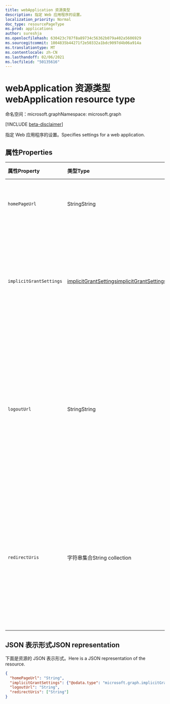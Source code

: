 ```yaml
---
title: webApplication 资源类型
description: 指定 Web 应用程序的设置。
localization_priority: Normal
doc_type: resourcePageType
ms.prod: applications
author: sureshja
ms.openlocfilehash: 630423c787f8a89734c56362b079a402a5606929
ms.sourcegitcommit: 1004835b44271f2e50332a1bdc9097d4b06a914a
ms.translationtype: MT
ms.contentlocale: zh-CN
ms.lasthandoff: 02/06/2021
ms.locfileid: "50135616"
---
```

# <a name="webapplication-resource-type"></a><span data-ttu-id="0a78d-103">webApplication 资源类型</span><span class="sxs-lookup"><span data-stu-id="0a78d-103">webApplication resource type</span></span>

<span data-ttu-id="0a78d-104">命名空间：microsoft.graph</span><span class="sxs-lookup"><span data-stu-id="0a78d-104">Namespace: microsoft.graph</span></span>

[!INCLUDE [beta-disclaimer](../../includes/beta-disclaimer.md)]

<span data-ttu-id="0a78d-105">指定 Web 应用程序的设置。</span><span class="sxs-lookup"><span data-stu-id="0a78d-105">Specifies settings for a web application.</span></span>

## <a name="properties"></a><span data-ttu-id="0a78d-106">属性</span><span class="sxs-lookup"><span data-stu-id="0a78d-106">Properties</span></span>

| <span data-ttu-id="0a78d-107">属性</span><span class="sxs-lookup"><span data-stu-id="0a78d-107">Property</span></span> | <span data-ttu-id="0a78d-108">类型</span><span class="sxs-lookup"><span data-stu-id="0a78d-108">Type</span></span> | <span data-ttu-id="0a78d-109">说明</span><span class="sxs-lookup"><span data-stu-id="0a78d-109">Description</span></span> |
|:---------|:-----|:------------|
| `homePageUrl` | <span data-ttu-id="0a78d-110">String</span><span class="sxs-lookup"><span data-stu-id="0a78d-110">String</span></span> | <span data-ttu-id="0a78d-111">应用程序的主页或登录页面。</span><span class="sxs-lookup"><span data-stu-id="0a78d-111">Home page or landing page of the application.</span></span> |
| `implicitGrantSettings` | [<span data-ttu-id="0a78d-112">implicitGrantSettings</span><span class="sxs-lookup"><span data-stu-id="0a78d-112">implicitGrantSettings</span></span>](implicitgrantsettings.md)| <span data-ttu-id="0a78d-113">指定此 Web 应用程序是否可以使用 OAuth 2.0 隐式流请求令牌。</span><span class="sxs-lookup"><span data-stu-id="0a78d-113">Specifies whether this web application can request tokens using the OAuth 2.0 implicit flow.</span></span> |
| `logoutUrl` | <span data-ttu-id="0a78d-114">String</span><span class="sxs-lookup"><span data-stu-id="0a78d-114">String</span></span> | <span data-ttu-id="0a78d-115">指定 Microsoft 授权服务使用[正向通道](https://openid.net/specs/openid-connect-frontchannel-1_0.html)、[反向通道](https://openid.net/specs/openid-connect-backchannel-1_0.html)或 SAML 注销协议注销用户时所使用的 URL。</span><span class="sxs-lookup"><span data-stu-id="0a78d-115">Specifies the URL that will be used by Microsoft's authorization service to logout an user using [front-channel](https://openid.net/specs/openid-connect-frontchannel-1_0.html), [back-channel](https://openid.net/specs/openid-connect-backchannel-1_0.html) or SAML logout protocols.</span></span> |
| `redirectUris` | <span data-ttu-id="0a78d-116">字符串集合</span><span class="sxs-lookup"><span data-stu-id="0a78d-116">String collection</span></span> | <span data-ttu-id="0a78d-117">指定用于登录的用户令牌的发送 URL，或发送 OAuth 2.0 授权代码和访问令牌的重定向 URI。</span><span class="sxs-lookup"><span data-stu-id="0a78d-117">Specifies the URLs where user tokens are sent for sign-in, or the redirect URIs where OAuth 2.0 authorization codes and access tokens are sent.</span></span> |

## <a name="json-representation"></a><span data-ttu-id="0a78d-118">JSON 表示形式</span><span class="sxs-lookup"><span data-stu-id="0a78d-118">JSON representation</span></span>
<span data-ttu-id="0a78d-119">下面是资源的 JSON 表示形式。</span><span class="sxs-lookup"><span data-stu-id="0a78d-119">Here is a JSON representation of the resource.</span></span>

<!-- {
  "blockType": "resource",
  "optionalProperties": [

  ],
  "@odata.type": "microsoft.graph.webApplication"
}-->

```json
{
  "homePageUrl": "String",
  "implicitGrantSettings": {"@odata.type": "microsoft.graph.implicitGrantSettings"},
  "logoutUrl": "String",
  "redirectUris": ["String"]
}

```


<!-- uuid: 8fcb5dbc-d5aa-4681-8e31-b001d5168d79
2015-10-25 14:57:30 UTC -->
<!--
{
  "type": "#page.annotation",
  "description": "webApplication resource",
  "keywords": "",
  "section": "documentation",
  "tocPath": "",
  "suppressions": []
}
-->


